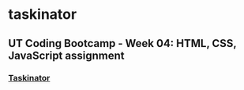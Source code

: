 # taskinator
## UT Coding Bootcamp - Week 04: HTML, CSS, JavaScript assignment
### [Taskinator](https://sarah-safarzadeh.github.io/taskinator/)
